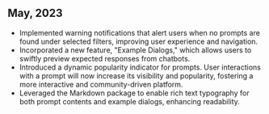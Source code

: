 ## May, 2023

- Implemented warning notifications that alert users when no prompts are found under selected filters, improving user experience and navigation.
- Incorporated a new feature, "Example Dialogs," which allows users to swiftly preview expected responses from chatbots.
- Introduced a dynamic popularity indicator for prompts. User interactions with a prompt will now increase its visibility and popularity, fostering a more interactive and community-driven platform.
- Leveraged the Markdown package to enable rich text typography for both prompt contents and example dialogs, enhancing readability.